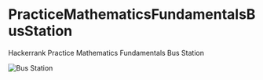 # PracticeMathematicsFundamentalsBusStation
Hackerrank Practice Mathematics Fundamentals Bus Station

![Bus Station](https://user-images.githubusercontent.com/20807987/111026582-78c49800-841d-11eb-9cce-113a01fa47a0.png)
